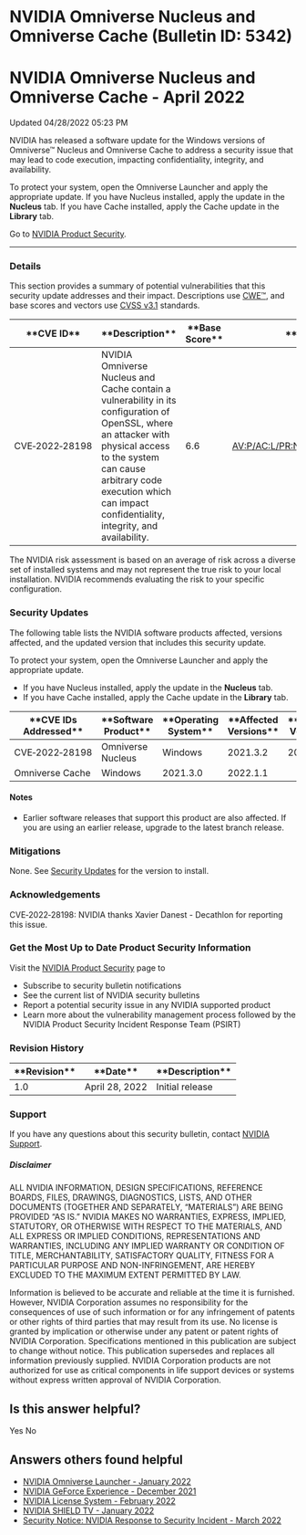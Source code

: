 # NVIDIA Omniverse Nucleus and Omniverse Cache (Bulletin ID: 5342)



 NVIDIA Omniverse Nucleus and Omniverse Cache - April 2022
============================================================================




 Updated 04/28/2022 05:23 PM



NVIDIA has released a software update for the Windows versions of Omniverse™ Nucleus and Omniverse Cache to address a security issue that may lead to code execution, impacting confidentiality, integrity, and availability.


To protect your system, open the Omniverse Launcher and apply the appropriate update. If you have Nucleus installed, apply the update in the **Nucleus** tab. If you have Cache installed, apply the Cache update in the **Library** tab.


Go to [NVIDIA Product Security](https://www.nvidia.com/security/).






---




### Details


This section provides a summary of potential vulnerabilities that this security update addresses and their impact. Descriptions use [CWE™](https://cwe.mitre.org/), and base scores and vectors use [CVSS v3.1](https://www.first.org/cvss/v3.1/user-guide) standards.




| \*\*CVE ID\*\* | \*\*Description\*\* | \*\*Base Score\*\* | \*\*Vector\*\* |
| --- | --- | --- | --- |
| CVE‑2022‑28198 | NVIDIA Omniverse Nucleus and Cache contain a vulnerability in its configuration of OpenSSL, where an attacker with physical access to the system can cause arbitrary code execution which can impact confidentiality, integrity, and availability. | 6.6 | [AV:P/AC:L/PR:N/UI:R/S:U/C:H/I:H/A:H](https://nvd.nist.gov/vuln-metrics/cvss/v3-calculator?vector=AV:P/AC:L/PR:N/UI:R/S:U/C:H/I:H/A:H) |


The NVIDIA risk assessment is based on an average of risk across a diverse set of installed systems and may not represent the true risk to your local installation. NVIDIA recommends evaluating the risk to your specific configuration.


### Security Updates


The following table lists the NVIDIA software products affected, versions affected, and the updated version that includes this security update.


To protect your system, open the Omniverse Launcher and apply the appropriate update.


* If you have Nucleus installed, apply the update in the **Nucleus** tab.
* If you have Cache installed, apply the Cache update in the **Library** tab.




| \*\*CVE IDs Addressed\*\* | \*\*Software Product\*\* | \*\*Operating System\*\* | \*\*Affected Versions\*\* | \*\*Updated Version\*\* |
| --- | --- | --- | --- | --- |
| CVE‑2022‑28198 | Omniverse Nucleus | Windows | 2021.3.2 | 2022.1.1 |
| Omniverse Cache | Windows | 2021.3.0 | 2022.1.1 |


#### Notes


* Earlier software releases that support this product are also affected. If you are using an earlier release, upgrade to the latest branch release.


### Mitigations


None. See [Security Updates](#security-updates) for the version to install.


### Acknowledgements


CVE‑2022‑28198: NVIDIA thanks Xavier Danest - Decathlon for reporting this issue.


### Get the Most Up to Date Product Security Information


Visit the  [NVIDIA Product Security](https://www.nvidia.com/security) page to


* Subscribe to security bulletin notifications
* See the current list of NVIDIA security bulletins
* Report a potential security issue in any NVIDIA supported product
* Learn more about the vulnerability management process followed by the NVIDIA Product Security Incident Response Team (PSIRT)


### Revision History








| \*\*Revision\*\* | \*\*Date\*\* | \*\*Description\*\* |
| --- | --- | --- |
| 1.0 | April 28, 2022 | Initial release |


### Support


If you have any questions about this security bulletin, contact [NVIDIA Support](https://www.nvidia.com/object/support.html).


##### Disclaimer


ALL NVIDIA INFORMATION, DESIGN SPECIFICATIONS, REFERENCE BOARDS, FILES, DRAWINGS, DIAGNOSTICS, LISTS, AND OTHER DOCUMENTS (TOGETHER AND SEPARATELY, “MATERIALS”) ARE BEING PROVIDED “AS IS.” NVIDIA MAKES NO WARRANTIES, EXPRESS, IMPLIED, STATUTORY, OR OTHERWISE WITH RESPECT TO THE MATERIALS, AND ALL EXPRESS OR IMPLIED CONDITIONS, REPRESENTATIONS AND WARRANTIES, INCLUDING ANY IMPLIED WARRANTY OR CONDITION OF TITLE, MERCHANTABILITY, SATISFACTORY QUALITY, FITNESS FOR A PARTICULAR PURPOSE AND NON-INFRINGEMENT, ARE HEREBY EXCLUDED TO THE MAXIMUM EXTENT PERMITTED BY LAW.


Information is believed to be accurate and reliable at the time it is furnished. However, NVIDIA Corporation assumes no responsibility for the consequences of use of such information or for any infringement of patents or other rights of third parties that may result from its use. No license is granted by implication or otherwise under any patent or patent rights of NVIDIA Corporation. Specifications mentioned in this publication are subject to change without notice. This publication supersedes and replaces all information previously supplied. NVIDIA Corporation products are not authorized for use as critical components in life support devices or systems without express written approval of NVIDIA Corporation.










Is this answer helpful?
-----------------------



Yes
No







Answers others found helpful
----------------------------


* [ NVIDIA Omniverse Launcher - January 2022](/app/answers/detail/a_id/5318/related/1)
* [ NVIDIA GeForce Experience - December 2021](/app/answers/detail/a_id/5295/related/1)
* [ NVIDIA License System - February 2022](/app/answers/detail/a_id/5319/related/1)
* [ NVIDIA SHIELD TV - January 2022](/app/answers/detail/a_id/5259/related/1)
* [Security Notice: NVIDIA Response to Security Incident - March 2022](/app/answers/detail/a_id/5333/related/1)









